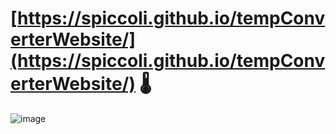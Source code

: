 # [https://spiccoli.github.io/tempConverterWebsite/](https://spiccoli.github.io/tempConverterWebsite/) 🌡️
![image](https://github.com/user-attachments/assets/a6a4c763-63ff-45c1-b5c6-842fa07d4928)
